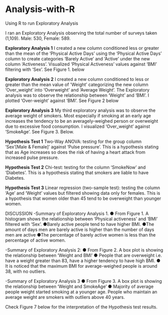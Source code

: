 # Analysis-with-R
Using R to run Exploratory Analysis

I ran an Exploratory Analysis observing the total number of surveys taken (1,109). Male: 530, Female: 589.

**Exploratory Analysis 1**
I created a new column conditioned less or greater than the mean of the
‘Physical Active Days’ using the ‘Physical Active Days’ column to create
categories ‘Barely Active’ and ‘Active’ under the new column ‘Activeness’. Visualized ‘Physical Activeness’ values against ‘BMI’ filtering with ‘Sex’. 
See Figure 1. below

**Exploratory Analysis 2**
I created a new column conditioned to less or greater than the mean value of 'Weight’ categorizing the new column ‘Over_weight’ into ‘Overweight’ and
‘Average Weight’.
The Exploratory analysis was to observe the relationship between ‘Weight’ and ‘BMI’. I plotted ‘Over-weight’ against ‘BMI’.
See Figure 2 below

**Exploratory Analysis 3**
My third exploratory analysis was to observe the average weight of smokers. Most especially if smoking at an early age increases the tendency to be an averagely-weighed person or overweight due to excessive food consumption.
I visualized ‘Over_weight’ against ‘SmokeAge’.
See Figure 3. Below.

**Hypothesis Test 1**
Two-Way ANOVA: testing for the group column ‘Sex’[Male & Female]’ against ‘Pulse pressure’.
This is a hypothesis stating that as Age increases so does the risk of having a heart attack from increased pulse pressure.

**Hypothesis Test 2**
Chi-test: testing for the column ‘SmokeNow’ and ‘Diabetes’. This is a
hypothesis stating that smokers are liable to have Diabetes.

**Hypothesis Test 3**
Linear regression (two-sample test): testing the column ‘Age’ and ‘Weight’
values but filtered showing data only for females. This is a hypothesis that
women older than 45 tend to be overweight than younger women.

DISCUSSION
-Summary of Exploratory Analysis 1.
● From Figure 1. A histogram shows the relationship between ‘Physical activeness’ and ‘BMI’ filtered with ‘Sex’.
●Barely active people tend to have higher BMI.
●The amount of days men are barely active is higher than the number of days men are active
●The percentage of barely active women is less than the percentage of active women.

-Summary of Exploratory Analysis 2:
● From Figure 2. A box plot is showing the relationship between ‘Weight
and BMI’
● People that are overweight i.e. have a weight greater than 83, have a
higher tendency to have high BMI.
● It is noticed that the maximum BMI for average-weighed people is
around 38, with no outliers.

-Summary of Exploratory Analysis 3
● From Figure 3. A box plot is showing the relationship between ‘Weight
and SmokeAge’
● Majority of average people weight started smoking at a
younger age. People who maintain an average weight are 
smokers with outliers above 40 years.

Check Figure 7 below for the interpretation of the Hypothesis test results.


